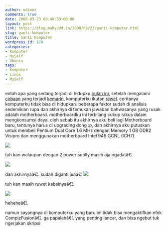```yaml
---
author: udienz
comments: true
date: 2008-03-23 09:48:33+00:00
layout: post
link: https://blog.mahyudd.in/2008/03/23/ganti-komputer.html
slug: ganti-komputer
title: Ganti Komputer
wordpress_id: 170
categories:
- Komputer
- MySelf
- Ubuntu
tags:
- Komputer
- Linux
- MySelf
---
```


entah apa yang sedang terjadi di hidupku [bulan ini](http://udienz.wordpress.com/2008/03/04/ternyata-aku/), setelah mengalami [cobaan](http://udienz.wordpress.com/2008/03/20/qoute-of-the-day/) yang terjadi [kemarin](http://udienz.wordpress.com/2008/03/20/qoute-of-the-day/), komputerku ikutan [rewel](http://udienz.wordpress.com/2008/03/24/dapet-messages-dari-temen/). ceritanya komputerku tidak bisa di hidupkan. beberapa faktor sudah di analisis sedemikian rupa dan akhirnya di temukan jawaban bahwasanya yang rusak adalah motherboard. motherboardku ini terbilang cukup rakus dalam mengkonsumsi daya. oleh sebab itu akhirnya aku beli lagi Motherboard baru, tentunya harus di upgrading dong :p, dan akhirnya aku putuskan untuk membeli Pentium Dual Core 1.6 MHz dengan Memory 1 GB DDR2 Visipro dan menggunakan motherboard Intel 946 GCNL (ICH7).

![](http://farm3.static.flickr.com/2046/2356844937_482810eec5.jpg)

tuh kan walaupun dengan 2 power suplly masih aja ngadatâ€¦

![](http://farm4.static.flickr.com/3164/2356844939_3e2cea676e.jpg)

dan akhirnyaâ€¦. sudah diganti juaâ€¦
![](http://farm4.static.flickr.com/3124/2356844943_21e4e9a9fd.jpg)

tuh kan masih ruwet kabelnyaâ€¦.

![](http://farm4.static.flickr.com/3099/2356844949_ff5764dc13.jpg)

heheheâ€¦.

namun sayangnya di komputerku yang baru ini tidak bisa mengaktifkan efek CompizFusionâ€¦. ga papalahâ€¦. yang penting lancar, dan bisa ngebut tuk ngerjakan skripsi
